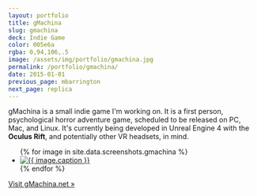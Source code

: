 ```yaml
---
layout: portfolio
title: gMachina
slug: gmachina
deck: Indie Game
color: 005e6a
rgba: 0,94,106,.5
image: /assets/img/portfolio/gmachina.jpg
permalink: /portfolio/gmachina/
date: 2015-01-01
previous_page: mbarrington
next_page: replica
---
```


gMachina is a small indie game I'm working on. It is a first person, psychological horror adventure game, scheduled to be released on PC, Mac, and Linux. It's currently being developed in Unreal Engine 4 with the **Oculus Rift**, and potentially other VR headsets, in mind.

<ul class="list-inline clearfix">
{% for image in site.data.screenshots.gmachina %}
<li class="col-xs-2">
<a href="{{image.url}}" class="thumbnail lightbox">
  <img class="img-rounded" src="{{image.thumb}}" alt="{{ image.caption }}">
</a>
</li>
{% endfor %}
</ul>

[Visit gMachina.net &raquo;](https://gmachina.net/)
